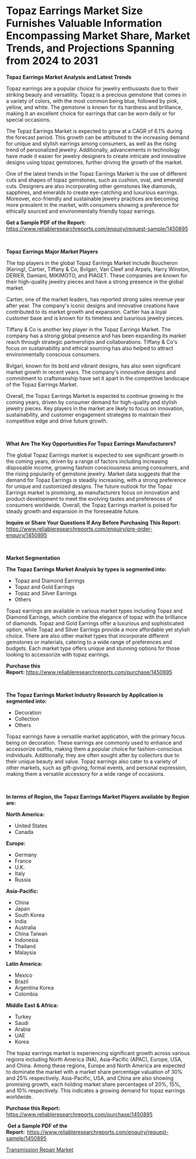 <p><h1>Topaz Earrings Market Size Furnishes Valuable Information Encompassing Market Share, Market Trends, and Projections Spanning from 2024 to 2031</h1></p><p><strong>Topaz Earrings Market Analysis and Latest Trends</strong></p>
<p><p>Topaz earrings are a popular choice for jewelry enthusiasts due to their striking beauty and versatility. Topaz is a precious gemstone that comes in a variety of colors, with the most common being blue, followed by pink, yellow, and white. The gemstone is known for its hardness and brilliance, making it an excellent choice for earrings that can be worn daily or for special occasions.</p><p>The Topaz Earrings Market is expected to grow at a CAGR of 6.1% during the forecast period. This growth can be attributed to the increasing demand for unique and stylish earrings among consumers, as well as the rising trend of personalized jewelry. Additionally, advancements in technology have made it easier for jewelry designers to create intricate and innovative designs using topaz gemstones, further driving the growth of the market.</p><p>One of the latest trends in the Topaz Earrings Market is the use of different cuts and shapes of topaz gemstones, such as cushion, oval, and emerald cuts. Designers are also incorporating other gemstones like diamonds, sapphires, and emeralds to create eye-catching and luxurious earrings. Moreover, eco-friendly and sustainable jewelry practices are becoming more prevalent in the market, with consumers showing a preference for ethically sourced and environmentally friendly topaz earrings.</p></p>
<p><strong>Get a Sample PDF of the Report:&nbsp;</strong> <a href="https://www.reliableresearchreports.com/enquiry/request-sample/1450895">https://www.reliableresearchreports.com/enquiry/request-sample/1450895</a></p>
<p>&nbsp;</p>
<p><strong>Topaz Earrings Major Market Players</strong></p>
<p><p>The top players in the global Topaz Earrings Market include Boucheron (Kering), Cartier, Tiffany & Co, Bvlgari, Van Cleef and Arpels, Harry Winston, DERIER, Damiani, MIKIMOTO, and PIAGET. These companies are known for their high-quality jewelry pieces and have a strong presence in the global market.</p><p>Cartier, one of the market leaders, has reported strong sales revenue year after year. The company's iconic designs and innovative creations have contributed to its market growth and expansion. Cartier has a loyal customer base and is known for its timeless and luxurious jewelry pieces.</p><p>Tiffany & Co is another key player in the Topaz Earrings Market. The company has a strong global presence and has been expanding its market reach through strategic partnerships and collaborations. Tiffany & Co's focus on sustainability and ethical sourcing has also helped to attract environmentally conscious consumers.</p><p>Bvlgari, known for its bold and vibrant designs, has also seen significant market growth in recent years. The company's innovative designs and commitment to craftsmanship have set it apart in the competitive landscape of the Topaz Earrings Market.</p><p>Overall, the Topaz Earrings Market is expected to continue growing in the coming years, driven by consumer demand for high-quality and stylish jewelry pieces. Key players in the market are likely to focus on innovation, sustainability, and customer engagement strategies to maintain their competitive edge and drive future growth.</p></p>
<p>&nbsp;</p>
<p><strong>What Are The Key Opportunities For Topaz Earrings Manufacturers?</strong></p>
<p><p>The global Topaz Earrings market is expected to see significant growth in the coming years, driven by a range of factors including increasing disposable income, growing fashion consciousness among consumers, and the rising popularity of gemstone jewelry. Market data suggests that the demand for Topaz Earrings is steadily increasing, with a strong preference for unique and customized designs. The future outlook for the Topaz Earrings market is promising, as manufacturers focus on innovation and product development to meet the evolving tastes and preferences of consumers worldwide. Overall, the Topaz Earrings market is poised for steady growth and expansion in the foreseeable future.</p></p>
<p><strong>Inquire or Share Your Questions If Any Before Purchasing This Report:</strong> <a href="https://www.reliableresearchreports.com/enquiry/pre-order-enquiry/1450895">https://www.reliableresearchreports.com/enquiry/pre-order-enquiry/1450895</a></p>
<p>&nbsp;</p>
<p><strong>Market Segmentation</strong></p>
<p><strong>The Topaz Earrings Market Analysis by types is segmented into:</strong></p>
<p><ul><li>Topaz and Diamond Earrings</li><li>Topaz and Gold Earrings</li><li>Topaz and Silver Earrings</li><li>Others</li></ul></p>
<p><p>Topaz earrings are available in various market types including Topaz and Diamond Earrings, which combine the elegance of topaz with the brilliance of diamonds. Topaz and Gold Earrings offer a luxurious and sophisticated option, while Topaz and Silver Earrings provide a more affordable yet stylish choice. There are also other market types that incorporate different gemstones or materials, catering to a wide range of preferences and budgets. Each market type offers unique and stunning options for those looking to accessorize with topaz earrings.</p></p>
<p><strong>Purchase this Report:&nbsp;</strong><a href="https://www.reliableresearchreports.com/purchase/1450895">https://www.reliableresearchreports.com/purchase/1450895</a></p>
<p>&nbsp;</p>
<p><strong>The Topaz Earrings Market Industry Research by Application is segmented into:</strong></p>
<p><ul><li>Decoration</li><li>Collection</li><li>Others</li></ul></p>
<p><p>Topaz earrings have a versatile market application, with the primary focus being on decoration. These earrings are commonly used to enhance and accessorize outfits, making them a popular choice for fashion-conscious individuals. Additionally, they are often sought after by collectors due to their unique beauty and value. Topaz earrings also cater to a variety of other markets, such as gift-giving, formal events, and personal expression, making them a versatile accessory for a wide range of occasions.</p></p>
<p>&nbsp;</p>
<p><strong>In terms of Region, the Topaz Earrings Market Players available by Region are:</strong></p>
<p>
    <p> <strong> North America: </strong>
        <ul>
            <li>United States</li>
            <li>Canada</li>
        </ul>
        </p> 
    <p> <strong> Europe: </strong>
        <ul>
            <li>Germany</li>
            <li>France</li>
            <li>U.K.</li>
            <li>Italy</li>
            <li>Russia</li>
        </ul>
        </p> 
    <p> <strong> Asia-Pacific: </strong>
        <ul>
            <li>China</li>
            <li>Japan</li>
            <li>South Korea</li>
            <li>India</li>
            <li>Australia</li>
            <li>China Taiwan</li>
            <li>Indonesia</li>
            <li>Thailand</li>
            <li>Malaysia</li>
        </ul>
        </p> 
    <p> <strong> Latin America: </strong>
        <ul>
            <li>Mexico</li>
            <li>Brazil</li>
            <li>Argentina Korea</li>
            <li>Colombia</li>
        </ul>
        </p> 
    <p> <strong> Middle East & Africa: </strong>
        <ul>
            <li>Turkey</li>
            <li>Saudi</li>
            <li>Arabia</li>
            <li>UAE</li>
            <li>Korea</li>
        </ul>
    </p>
    </p>
<p><p>The topaz earrings market is experiencing significant growth across various regions including North America (NA), Asia-Pacific (APAC), Europe, USA, and China. Among these regions, Europe and North America are expected to dominate the market with a market share percentage valuation of 30% and 25% respectively. Asia-Pacific, USA, and China are also showing promising growth, each holding market share percentages of 20%, 15%, and 10% respectively. This indicates a growing demand for topaz earrings worldwide.</p></p>
<p><strong>Purchase this Report: </strong><a href="https://www.reliableresearchreports.com/purchase/1450895">https://www.reliableresearchreports.com/purchase/1450895</a></p>
<p>&nbsp;<strong>Get a Sample PDF of the Report:&nbsp;&nbsp;</strong><a href="https://www.reliableresearchreports.com/enquiry/request-sample/1450895">https://www.reliableresearchreports.com/enquiry/request-sample/1450895</a></p>
<p><strong></strong></p>
<p><p><a href="https://meowing-lemming-dd3.notion.site/Transmission-Repair-Market-Dynamics-2024-2031-Also-about-Its-Market-Trends-Projections-and-Opport-5cd4634ed75841fd9aab531bc683b060">Transmission Repair Market</a></p></p>